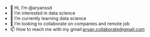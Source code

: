 - 👋 Hi, I’m @aryanssd
- 👀 I’m interested in data science
- 🌱 I’m currently learning data science
- 💞️ I’m looking to collaborate on companies and remote job
- 📫 How to reach me with my gmail:aryan.collaborate@gmail.com

